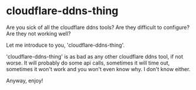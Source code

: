 # cloudflare-ddns-thing

Are you sick of all the cloudflare ddns tools? Are they difficult to configure? Are they not working well?

Let me introduce to you, 'cloudflare-ddns-thing'. 

'cloudflare-ddns-thing' is  as bad as any other cloudflare ddns tool, if not worse. It will probably do some api calls, sometimes it will time out, sometimes it won't work and you won't even know why. I don't know either. 

Anyway, enjoy!
